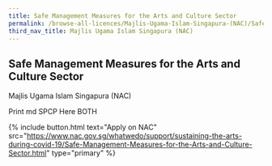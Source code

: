 ```yaml
---
title: Safe Management Measures for the Arts and Culture Sector
permalink: /browse-all-licences/Majlis-Ugama-Islam-Singapura-(NAC)/Safe-Management-Measures-for-the-Arts-and-Culture-Sector
third_nav_title: Majlis Ugama Islam Singapura (NAC)
---
```


## Safe Management Measures for the Arts and Culture Sector

Majlis Ugama Islam Singapura (NAC)

Print md SPCP Here BOTH

{% include button.html text="Apply on NAC" src="https://www.nac.gov.sg/whatwedo/support/sustaining-the-arts-during-covid-19/Safe-Management-Measures-for-the-Arts-and-Culture-Sector.html" type="primary" %}

